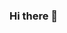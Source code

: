 ### Hi there 👋

<!--
**iiiiisabela/iiiiisabela** is a ✨ _special_ ✨ repository because its `README.md` (this file) appears on your GitHub profile.
[[MasterHead](https://www.google.com/url?sa=i&url=https%3A%2F%2Ftwitter.com%2Fjdoespixels%2Fstatus%2F993351276833492992%3Flang%3Dzh-Hant&psig=AOvVaw2nAv83DJU2_GLaegkezzOE&ust=1653523387331000&source=images&cd=vfe&ved=0CAwQjRxqFwoTCPD8juOs-fcCFQAAAAAdAAAAABAN)](https://github.com/iiiiisabela)
Here are some ideas to get you started:

- 🔭 I’m currently working on ...
- 🌱 I’m currently learning ...
- 👯 I’m looking to collaborate on ...
- 🤔 I’m looking for help with ...
- 💬 Ask me about ...
- 📫 How to reach me: ...
- 😄 Pronouns: ...
- ⚡ Fun fact: ...
-->
